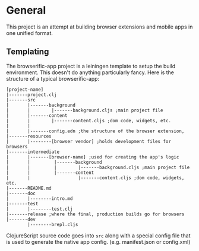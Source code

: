 # General

This project is an attempt at building browser extensions and mobile
apps in one unified format.

## Templating

The browserific-app project is a leiningen template to setup the build
environment. This doesn't do anything particularly fancy. Here is the
structure of a typical browserific-app:

```
[project-name]
|-------project.clj
|-------src
|       |-------background
|       |        |-------background.cljs ;main project file
|       |-------content
|       |        |-------content.cljs ;dom code, widgets, etc.
|       |
|       |-------config.edn ;the structure of the browser extension,
|-------resources
|       |--------[browser vendor] ;holds development files for browsers
|-------intermediate
|       |-------[browser-name] ;used for creating the app's logic
|       |         |-------background
|       |         |        |-------background.cljs ;main project file
|       |         |-------content
|       |                  |-------content.cljs ;dom code, widgets, etc.
|-------README.md
|-------doc
|       |--------intro.md
|-------test
|       |--------test.clj
|-------release ;where the final, production builds go for browsers
|-------dev
        |--------brepl.cljs
```

ClojureScript source code goes into `src` along with a special config
file that is used to generate the native app config. (e.g. manifest.json or
config.xml)
